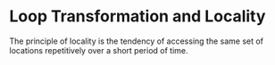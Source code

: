 # Loop Transformation and Locality

The principle of locality is the tendency of accessing the same set of locations repetitively over a short period of time.